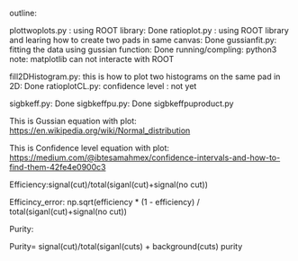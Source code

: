 outline:


plottwoplots.py : using ROOT library: Done
ratioplot.py : using ROOT library and learing how to create two pads in same canvas: Done
gussianfit.py: fitting the data using gussian function: Done
running/compling: python3 
note: matplotlib can not interacte with ROOT 


fill2DHistogram.py: this is how to plot two histograms on the same pad in 2D: Done 
ratioplotCL.py: confidence level  : not yet


sigbkeff.py: Done
sigbkeffpu.py: Done
sigbkeffpuproduct.py

This is Gussian equation with plot:
https://en.wikipedia.org/wiki/Normal_distribution




This is Confidence level equation with plot:
https://medium.com/@ibtesamahmex/confidence-intervals-and-how-to-find-them-42fe4e0900c3



Efficiency:signal(cut)/total(siganl(cut)+signal(no cut))

Efficincy_error: np.sqrt(efficiency * (1 - efficiency) / total(siganl(cut)+signal(no cut))





Purity:



Purity=  signal(cut)/total(siganl(cuts) + background(cuts)
purity 

 

